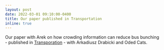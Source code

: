 ```yaml
---
layout: post
date: 2022-03-01 09:10:00-0400
title: Our paper published in Transportation
inline: true
---
```

Our paper with Arek on how crowding information can reduce bus bunching - published in [Transporation](https://doi.org/10.1007/s11116-022-10270-3) - with Arkadiusz Drabicki and Oded Cats. 
